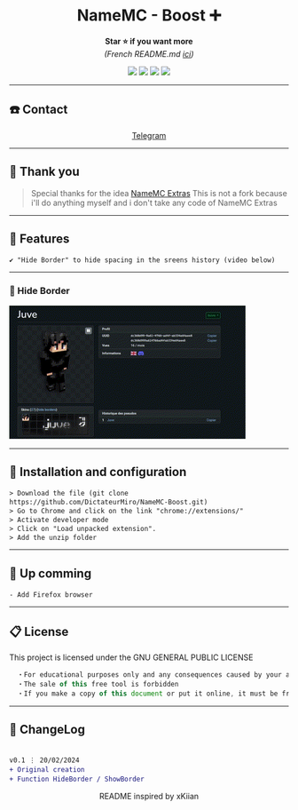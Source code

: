<h1 align='center'>NameMC - Boost ➕</h1>

<p align='center'>
  <b>Star ⭐ if you want more</b><br>
<i>(French README.md <a href="#">ici</a>)</i>
</p>

<p align="center">
  <img src="https://img.shields.io/github/languages/top/DictateurMiro/NameMC-Boost?color=blue&style=flat">
  <img src="https://img.shields.io/github/last-commit/DictateurMiro/NameMC-Boost?color=blue&style=flat">
  <img src="https://img.shields.io/github/stars/DictateurMiro/NameMC-Boost?color=blue&style=flat&label=Stars">
  <img src="https://img.shields.io/github/forks/DictateurMiro/NameMC-Boost?color=blue&style=flat&label=Forks">
</p>

---

## ☎️ Contact

<p align='center'>
<a href="https://t.me/empereurmiro">Telegram</a> 
</p>

---

## 🙏 Thank you

> Special thanks for the idea <a href="https://github.com/NameMC-Extras/NameMC-Extras">NameMC Extras</a>
> This is not a fork because i'll do anything myself and i don't take any code of NameMC Extras

---

## 🌙 Features
```sh-session
✔ "Hide Border" to hide spacing in the sreens history (video below)
```
---

### 🎥 Hide Border
<img src="https://raw.githubusercontent.com/DictateurMiro/NameMC-Boost/Chrome/demo/skinart_viewer.gif">

---

## 🚀 Installation and configuration

```sh-session
> Download the file (git clone https://github.com/DictateurMiro/NameMC-Boost.git)
> Go to Chrome and click on the link "chrome://extensions/"
> Activate developer mode
> Click on "Load unpacked extension".
> Add the unzip folder
```

---

## 🎉 Up comming

```sh-session
- Add Firefox browser
```

---

## 📋 License

This project is licensed under the GNU GENERAL PUBLIC LICENSE
```js
  ・For educational purposes only and any consequences caused by your actions are your responsibility.
  ・The sale of this free tool is forbidden
  ・If you make a copy of this document or put it online, it must be free software and the credits must refer to this repo
```

---

## 💭 ChangeLog

```diff

v0.1 ⋮ 20/02/2024
+ Original creation
+ Function HideBorder / ShowBorder 
```

<p align="center">
  README inspired by xKiian
</p>
